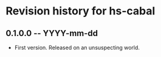 # Revision history for hs-cabal

## 0.1.0.0 -- YYYY-mm-dd

* First version. Released on an unsuspecting world.
